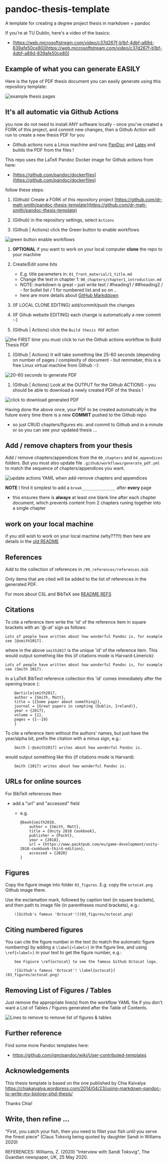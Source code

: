 pandoc-thesis-template
======================

A template for creating a degree project thesis in markdown + pandoc

If you're at TU Dublin, here's a video of the basics:

- [https://web.microsoftstream.com/video/c37d267f-b1bf-4dbf-a89d-839afe50ce80](https://web.microsoftstream.com/video/c37d267f-b1bf-4dbf-a89d-839afe50ce80)

## Example of what you can generate EASILY

Here is the type of PDF thesis document you can easily generate using this repository template:

![example thesis pages](figures/thesis.png)

## It's all automatic via Github Actions


you now do not need to install ANY software locally - once you've created a FORK of this project, and commit new changes, then a Github Action will run to create a new thesis PDF for you

- Github actions runs a Linux machine and runs [PanDoc](https://pandoc.org/) and [Latex](https://www.latex-project.org/) and builds the PDF from the files !

This repo uses the LaTeX Pandoc Docker image for Github actions from here:

- [https://github.com/pandoc/dockerfiles](https://github.com/pandoc/dockerfiles)

follow these steps:

1. (Github) Create a FORK of this repository project
[https://github.com/dr-matt-smith/pandoc-thesis-template](https://github.com/dr-matt-smith/pandoc-thesis-template)


1. (Github) in the repository settings, select `Actions` 

1. (Github | Actions) click the Green button to enable workflows

![green button enable workflows](figures/enable_workflows.png)

1. **OPTIONAL** if you want to work on your local computer **clone** the repo to your machine

1. Create/Edit some bits
    - E.g. title parameters in: `01_front_material/1_title.md`
    - Change the text in chapter 1: `00_chapters/chapter1_introduction.md`
    - NOTE: markdown is great – just write text / #heading1 / ##heading2 / - for bullet list / 1 for numbered list and so on ..
    - here are more details about [GitHub Markddown](https://guides.github.com/features/mastering-markdown/)
 
1. (IF LOCAL CLONE EDITING) add/commit/push the changes

1. (IF Gihub website EDITING) each change is automatically a new commit :-)

1. (Github | Actions)  click the `Build thesis PDF` action

![the FIRST time you must click to run the Github actions workflow to Build Thesis PDF](figures/github_actions.png)
 
1. (Github | Actions) It will take something like 25-60 seconds (depending on number of pages / complexity of document - but remmeber, this is a free Linux virtual machine from Github :-):

![20-60 seconds to generate PDF](figures/seconds.png)

1. (Github | Actions) Look at the OUTPUT for the Github ACTIONS – you should be able to download a newly created PDF of the thesis !

![click to download generated PDF](figures/actions_output.png)

Having done the above once, your PDF to be created automatically in the future every time there is a new **COMMIT** pushed to the Github repo

- so just CRUD chapters/figures etc. and commit to Github and in a minute or so you can see your updated thesis ...

## Add / remove chapters from your thesis

Add / remove chapters/appendices from the `00_chapters` and `04_appendices` folders. But you must also update file `.github/workflows/generate_pdf.yml` to match the sequence of chapters/appendices you want.

![update actions YAML when add-remove chapters and appendices](figures/add_remove_chapters2.png)

**NOTE** I find it simplest to add a `break_______________` after **every** page
- this ensures there is **always** at least one blank line after each chapter document, which prevents content from 2 chapters runing together into a single chapter 

## work on your local machine

if you still wish to work on your local machine (why???!!) then here are details in the [old README](README_OLD.md)

## References

Add to the collection of references in `/99_references/references.bib`

Only items that are cited will be added to the list of references in the generated PDF.

For more about CSL and BibTeX see [README REFS](README_REFS.md)

## Citations

To cite a reference item write the 'id' of the reference item in square brackets with an '@-at' sign as follows:

    Lots of people have written about how wonderful Pandoc is, for example see [@smith2017].

where in the above `smith2017` is the unique 'id' of the reference item. This would output something like this (if citations mode is Harvard-Limerick):

    Lots of people have written about how wonderful Pandoc is, for example see (Smith 2017).



In a LaTeX BibText reference collection this 'id' comes immediately after the opening brace `{`:

        @article{smith2017,
        author = {Smith, Matt},
        title = {{Some paper about something}},
        journal = {Great papers in compting (Dublin, Ireland)},
        year = {2017},
        volume = {1},
        pages = {1--19}
        }



To cite a reference item without the authors' names, but just have the year/alpha bit, prefix the citation with a minus sign, e.g.:

        Smith [-@smith2017] writes about how wonderful Pandoc is.

would output something like this (if citations mode is Harvard):

        Smith (2017) writes about how wonderful Pandoc is.

## URLs for online sources


For BibTeX references then

- add a "url" and "accessed" field

    - e.g.
    
        ```
        @book{smith2018,
            author = {Smith, Matt},
            title = {Unity 2018 Cookbook},
            publisher = {Packt},
            year = {2018},
            url = {https://www.packtpub.com/eu/game-development/unity-2018-cookbook-third-edition},
            accessed = {2020}
        }
        ```

## Figures

Copy the figure image into folder `03_figures`. E.g. copy the `octocat.png` Github image there.

Use the exclamation mark, followed by caption text (in square brackets), and then path to image file (in parentheses round brackets), e.g.:

```
    ![Github's famous 'Octocat'!](03_figures/octocat.png)
```

## Citing numbered figures

You can cite the figure number in the text (to match the automatic figure numbering) by adding a `\label{<label>}` in the figure line, and using `\ref{<label>}` in your text to get the figure number, e.g.:

```
    See Figiure \ref{octocat} to see the famous Github Octocat logo.

    ![Github's famous 'Octocat'! \label{octocat}](03_figures/octocat.png)
```

## Removing List of Figures / Tables

Just remove the appropriate line(s) from the workflow YAML file if you don't want a List of Tables / Figures generated after the Table of Contents.



![Lines to remove to remove list of figures & tables](figures/remove_list_of_figures.png)

## Further reference

Find some more Pandoc templates here:

- https://github.com/jgm/pandoc/wiki/User-contributed-templates



## Acknowledgements

This thesis template is based on the one published by Chia Kaivalya
https://chiakaivalya.wordpress.com/2014/04/23/using-markdown-pandoc-to-write-my-biology-phd-thesis/

Thanks Chia!

## Write, then refine ...

"First, you catch your fish, then you need to fillet your fish until you serve the finest piece" 
(Claus Toksvig being quoted by daughter Sandi in Willams 2020)

REFERENCES:
Williams, Z. (2020) "Interview with Sandi Toksvig",  The Guardian newspaper, UK, 25 May 2020.
